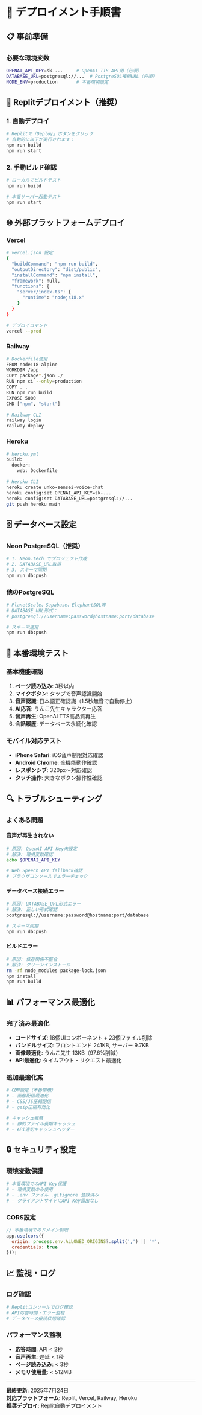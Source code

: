 # 🚀 デプロイメント手順書

## 📋 事前準備

### 必要な環境変数
```bash
OPENAI_API_KEY=sk-...     # OpenAI TTS API用（必須）
DATABASE_URL=postgresql://...  # PostgreSQL接続URL（必須）
NODE_ENV=production       # 本番環境設定
```

## 🔧 Replitデプロイメント（推奨）

### 1. 自動デプロイ
```bash
# Replitで「Deploy」ボタンをクリック
# 自動的に以下が実行されます：
npm run build
npm run start
```

### 2. 手動ビルド確認
```bash
# ローカルでビルドテスト
npm run build

# 本番サーバー起動テスト
npm run start
```

## 🌐 外部プラットフォームデプロイ

### Vercel
```bash
# vercel.json 設定
{
  "buildCommand": "npm run build",
  "outputDirectory": "dist/public",
  "installCommand": "npm install",
  "framework": null,
  "functions": {
    "server/index.ts": {
      "runtime": "nodejs18.x"
    }
  }
}

# デプロイコマンド
vercel --prod
```

### Railway
```bash
# Dockerfile使用
FROM node:18-alpine
WORKDIR /app
COPY package*.json ./
RUN npm ci --only=production
COPY . .
RUN npm run build
EXPOSE 5000
CMD ["npm", "start"]

# Railway CLI
railway login
railway deploy
```

### Heroku
```bash
# heroku.yml
build:
  docker:
    web: Dockerfile

# Heroku CLI
heroku create unko-sensei-voice-chat
heroku config:set OPENAI_API_KEY=sk-...
heroku config:set DATABASE_URL=postgresql://...
git push heroku main
```

## 🗄️ データベース設定

### Neon PostgreSQL（推奨）
```bash
# 1. Neon.tech でプロジェクト作成
# 2. DATABASE_URL取得
# 3. スキーマ同期
npm run db:push
```

### 他のPostgreSQL
```bash
# PlanetScale、Supabase、ElephantSQL等
# DATABASE_URL形式：
# postgresql://username:password@hostname:port/database

# スキーマ適用
npm run db:push
```

## 📱 本番環境テスト

### 基本機能確認
1. **ページ読み込み**: 3秒以内
2. **マイクボタン**: タップで音声認識開始
3. **音声認識**: 日本語正確認識（1.5秒無音で自動停止）
4. **AI応答**: うんこ先生キャラクター応答
5. **音声再生**: OpenAI TTS高品質再生
6. **会話履歴**: データベース永続化確認

### モバイル対応テスト
- **iPhone Safari**: iOS音声制限対応確認
- **Android Chrome**: 全機能動作確認
- **レスポンシブ**: 320px〜対応確認
- **タッチ操作**: 大きなボタン操作性確認

## 🔍 トラブルシューティング

### よくある問題

#### 音声が再生されない
```bash
# 原因: OpenAI API Key未設定
# 解決: 環境変数確認
echo $OPENAI_API_KEY

# Web Speech API fallback確認
# ブラウザコンソールでエラーチェック
```

#### データベース接続エラー
```bash
# 原因: DATABASE_URL形式エラー
# 解決: 正しい形式確認
postgresql://username:password@hostname:port/database

# スキーマ同期
npm run db:push
```

#### ビルドエラー
```bash
# 原因: 依存関係不整合
# 解決: クリーンインストール
rm -rf node_modules package-lock.json
npm install
npm run build
```

## 📊 パフォーマンス最適化

### 完了済み最適化
- **コードサイズ**: 18個UIコンポーネント + 23個ファイル削除
- **バンドルサイズ**: フロントエンド 241KB, サーバー 9.7KB
- **画像最適化**: うんこ先生 13KB（97.6%削減）
- **API最適化**: タイムアウト・リクエスト最適化

### 追加最適化案
```bash
# CDN設定（本番環境）
# - 画像配信最適化
# - CSS/JS圧縮配信
# - gzip圧縮有効化

# キャッシュ戦略
# - 静的ファイル長期キャッシュ
# - API適切キャッシュヘッダー
```

## 🔒 セキュリティ設定

### 環境変数保護
```bash
# 本番環境でのAPI Key保護
# - 環境変数のみ使用
# - .env ファイル .gitignore 登録済み
# - クライアントサイドにAPI Key露出なし
```

### CORS設定
```javascript
// 本番環境でのドメイン制限
app.use(cors({
  origin: process.env.ALLOWED_ORIGINS?.split(',') || '*',
  credentials: true
}));
```

## 📈 監視・ログ

### ログ確認
```bash
# Replitコンソールでログ確認
# API応答時間・エラー監視
# データベース接続状態確認
```

### パフォーマンス監視
- **応答時間**: API < 2秒
- **音声再生**: 遅延 < 1秒
- **ページ読み込み**: < 3秒
- **メモリ使用量**: < 512MB

---

**最終更新**: 2025年7月24日  
**対応プラットフォーム**: Replit, Vercel, Railway, Heroku  
**推奨デプロイ**: Replit自動デプロイメント